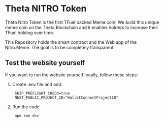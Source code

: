 # Theta NITRO Token

Theta Nitro Token is the first TFuel backed Meme coin! We build this unique meme coin on the Theta Blockchain and it enables holders 
to increase their TFuel holding over time.

This Repository holds the smart contract and the Web app of the Nitro.Meme.
The goal is to be completely transparent.


## Test the website yourself
If you want to run the website yourself locally, follow these steps: 
1. Create .env file and add:
   ```
    SKIP_PREFLIGHT_CHECK=true
    NEXT_PUBLIC_PROJECT_ID="WalletConnectProjectID"
   ```
2. Run the code
   ```bash
    npm run dev
    ```